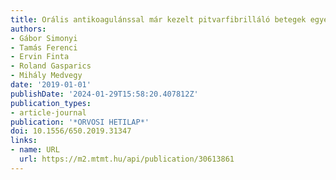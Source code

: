 ```yaml
---
title: Orális antikoagulánssal már kezelt pitvarfibrilláló betegek egyéves terápiahűsége
authors:
- Gábor Simonyi
- Tamás Ferenci
- Ervin Finta
- Roland Gasparics
- Mihály Medvegy
date: '2019-01-01'
publishDate: '2024-01-29T15:58:20.407812Z'
publication_types:
- article-journal
publication: '*ORVOSI HETILAP*'
doi: 10.1556/650.2019.31347
links:
- name: URL
  url: https://m2.mtmt.hu/api/publication/30613861
---
```

